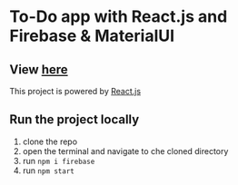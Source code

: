 # To-Do app with React.js and Firebase & MaterialUI

## View [here](https://eliazonta.github.io/to-do-app/)

This project is powered by [React.js](https://reactjs.org)

## Run the project locally
1. clone the repo
2. open the terminal and navigate to che cloned directory
3. run `npm i firebase`
4. run `npm start`


